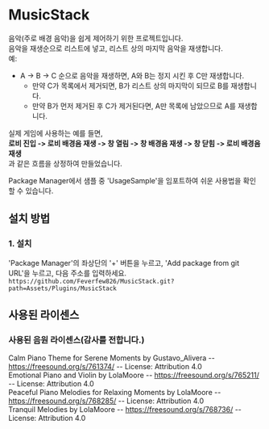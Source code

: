 # MusicStack
음악(주로 배경 음악)을 쉽게 제어하기 위한 프로젝트입니다.\
음악을 재생순으로 리스트에 넣고, 리스트 상의 마지막 음악을 재생합니다.\
예: 
- A -> B -> C 순으로 음악을 재생하면, A와 B는 정지 시킨 후 C만 재생합니다.
  - 만약 C가 목록에서 제거되면, B가 리스트 상의 마지막이 되므로 B를 재생합니다.
  - 만약 B가 먼저 제거된 후 C가 제거된다면, A만 목록에 남았으므로 A를 재생합니다.

실제 게임에 사용하는 예를 들면,\
**로비 진입 -> 로비 배경음 재생 -> 창 열림 -> 창 배경음 재생 -> 창 닫힘 -> 로비 배경음 재생**\
과 같은 흐름을 상정하여 만들었습니다.

Package Manager에서 샘플 중 'UsageSample'을 임포트하여 쉬운 사용법을 확인할 수 있습니다.

## 설치 방법
### 1. 설치
'Package Manager'의 좌상단의 '+' 버튼을 누르고, 'Add package from git URL'을 누르고, 다음 주소를 입력하세요.\
`https://github.com/Feverfew826/MusicStack.git?path=Assets/Plugins/MusicStack`

## 사용된 라이센스
### 사용된 음원 라이센스(감사를 전합니다.)
Calm Piano Theme for Serene Moments by Gustavo_Alivera -- https://freesound.org/s/761374/ -- License: Attribution 4.0\
Emotional Piano and Violin by LolaMoore -- https://freesound.org/s/765211/ -- License: Attribution 4.0\
Peaceful Piano Melodies for Relaxing Moments by LolaMoore -- https://freesound.org/s/768285/ -- License: Attribution 4.0\
Tranquil Melodies by LolaMoore -- https://freesound.org/s/768736/ -- License: Attribution 4.0